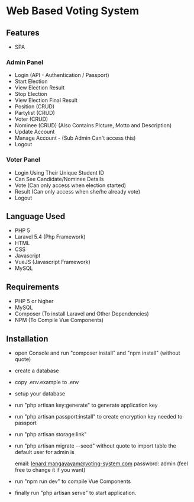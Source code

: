 # Web Based Voting System

## Features

- SPA

### Admin Panel

- Login (API - Authentication / Passport)
- Start Election 
- View Election Result
- Stop Election
- View Election Final Result
- Position (CRUD)
- Partylist (CRUD)
- Voter (CRUD)
- Nominee (CRUD) (Also Contains Picture, Motto and Description)
- Update Account
- Manage Account - (Sub Admin Can't access this)
- Logout

### Voter Panel

- Login Using Their Unique Student ID
- Can See Candidate/Nominee Details
- Vote (Can only access when election started)
- Result (Can only access when she/he already vote)
- Logout


## Language Used

- PHP 5
- Laravel 5.4 (Php Framework)
- HTML
- CSS
- Javascript
- VueJS (Javascript Framework)
- MySQL

## Requirements

- PHP 5 or higher
- MySQL
- Composer (To install Laravel and Other Dependencies)
- NPM (To Compile Vue Components)

## Installation

- open Console and run "composer install" and "npm install" (without quote)
- create a database
- copy .env.example to .env
- setup your database
- run "php artisan key:generate" to generate application key
- run "php artisan passport:install" to create encryption key needed to passport
- run "php artisan storage:link"
- run "php artisan migrate --seed" without quote to import table the default user for admin is 

	email: lenard.mangayayam@voting-system.com
	password: admin (feel free to change it if you want)

- run "npm run dev" to compile Vue Components
- finally run "php artisan serve" to start application.
